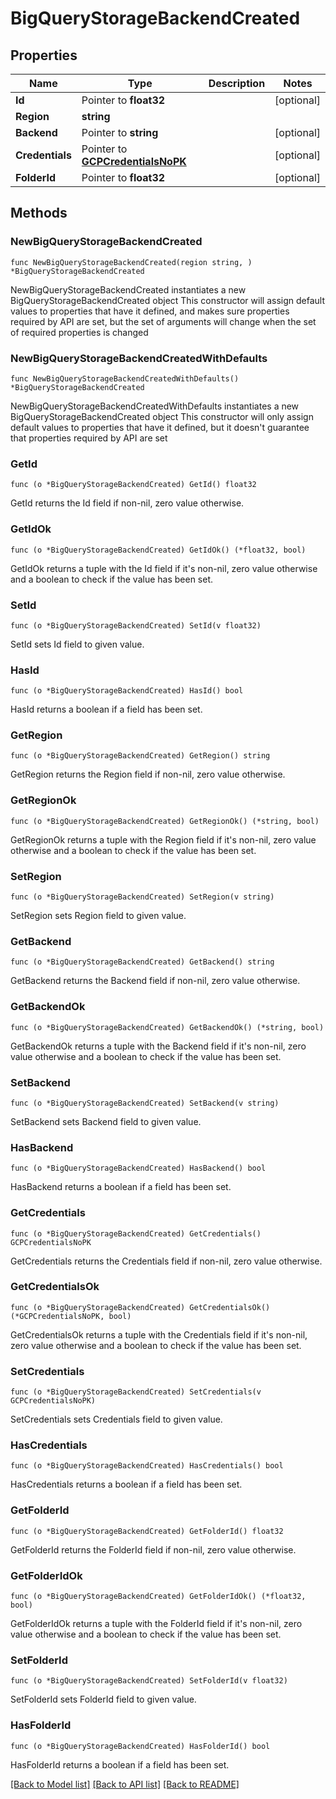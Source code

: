 # BigQueryStorageBackendCreated

## Properties

Name | Type | Description | Notes
------------ | ------------- | ------------- | -------------
**Id** | Pointer to **float32** |  | [optional] 
**Region** | **string** |  | 
**Backend** | Pointer to **string** |  | [optional] 
**Credentials** | Pointer to [**GCPCredentialsNoPK**](GCPCredentialsNoPK.md) |  | [optional] 
**FolderId** | Pointer to **float32** |  | [optional] 

## Methods

### NewBigQueryStorageBackendCreated

`func NewBigQueryStorageBackendCreated(region string, ) *BigQueryStorageBackendCreated`

NewBigQueryStorageBackendCreated instantiates a new BigQueryStorageBackendCreated object
This constructor will assign default values to properties that have it defined,
and makes sure properties required by API are set, but the set of arguments
will change when the set of required properties is changed

### NewBigQueryStorageBackendCreatedWithDefaults

`func NewBigQueryStorageBackendCreatedWithDefaults() *BigQueryStorageBackendCreated`

NewBigQueryStorageBackendCreatedWithDefaults instantiates a new BigQueryStorageBackendCreated object
This constructor will only assign default values to properties that have it defined,
but it doesn't guarantee that properties required by API are set

### GetId

`func (o *BigQueryStorageBackendCreated) GetId() float32`

GetId returns the Id field if non-nil, zero value otherwise.

### GetIdOk

`func (o *BigQueryStorageBackendCreated) GetIdOk() (*float32, bool)`

GetIdOk returns a tuple with the Id field if it's non-nil, zero value otherwise
and a boolean to check if the value has been set.

### SetId

`func (o *BigQueryStorageBackendCreated) SetId(v float32)`

SetId sets Id field to given value.

### HasId

`func (o *BigQueryStorageBackendCreated) HasId() bool`

HasId returns a boolean if a field has been set.

### GetRegion

`func (o *BigQueryStorageBackendCreated) GetRegion() string`

GetRegion returns the Region field if non-nil, zero value otherwise.

### GetRegionOk

`func (o *BigQueryStorageBackendCreated) GetRegionOk() (*string, bool)`

GetRegionOk returns a tuple with the Region field if it's non-nil, zero value otherwise
and a boolean to check if the value has been set.

### SetRegion

`func (o *BigQueryStorageBackendCreated) SetRegion(v string)`

SetRegion sets Region field to given value.


### GetBackend

`func (o *BigQueryStorageBackendCreated) GetBackend() string`

GetBackend returns the Backend field if non-nil, zero value otherwise.

### GetBackendOk

`func (o *BigQueryStorageBackendCreated) GetBackendOk() (*string, bool)`

GetBackendOk returns a tuple with the Backend field if it's non-nil, zero value otherwise
and a boolean to check if the value has been set.

### SetBackend

`func (o *BigQueryStorageBackendCreated) SetBackend(v string)`

SetBackend sets Backend field to given value.

### HasBackend

`func (o *BigQueryStorageBackendCreated) HasBackend() bool`

HasBackend returns a boolean if a field has been set.

### GetCredentials

`func (o *BigQueryStorageBackendCreated) GetCredentials() GCPCredentialsNoPK`

GetCredentials returns the Credentials field if non-nil, zero value otherwise.

### GetCredentialsOk

`func (o *BigQueryStorageBackendCreated) GetCredentialsOk() (*GCPCredentialsNoPK, bool)`

GetCredentialsOk returns a tuple with the Credentials field if it's non-nil, zero value otherwise
and a boolean to check if the value has been set.

### SetCredentials

`func (o *BigQueryStorageBackendCreated) SetCredentials(v GCPCredentialsNoPK)`

SetCredentials sets Credentials field to given value.

### HasCredentials

`func (o *BigQueryStorageBackendCreated) HasCredentials() bool`

HasCredentials returns a boolean if a field has been set.

### GetFolderId

`func (o *BigQueryStorageBackendCreated) GetFolderId() float32`

GetFolderId returns the FolderId field if non-nil, zero value otherwise.

### GetFolderIdOk

`func (o *BigQueryStorageBackendCreated) GetFolderIdOk() (*float32, bool)`

GetFolderIdOk returns a tuple with the FolderId field if it's non-nil, zero value otherwise
and a boolean to check if the value has been set.

### SetFolderId

`func (o *BigQueryStorageBackendCreated) SetFolderId(v float32)`

SetFolderId sets FolderId field to given value.

### HasFolderId

`func (o *BigQueryStorageBackendCreated) HasFolderId() bool`

HasFolderId returns a boolean if a field has been set.


[[Back to Model list]](../README.md#documentation-for-models) [[Back to API list]](../README.md#documentation-for-api-endpoints) [[Back to README]](../README.md)


